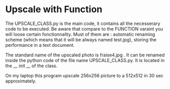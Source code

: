 # Upscale with Function

The UPSCALE_CLASS.py is the main code, it contains all the necesserary code to be executed. Be aware that compare to the FUNCTION varaint you will loose certain fonctionnality. Must of them are : automatic renaming scheme (which means that it will be always named test.jpg), storing the performance in a text document.

The standard name of the upscaled photo is fraise4.jpg . It can be renamed inside the python code of the file name UPSCALE_CLASS.py. It is located in the __ init __ of the class.

On my laptop this program upscale 256x256 picture to a 512x512 in 30 sec approximately.

